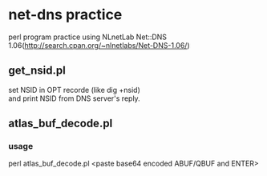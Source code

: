 # net-dns practice
perl program practice using NLnetLab Net::DNS 1.06(http://search.cpan.org/~nlnetlabs/Net-DNS-1.06/)

## get_nsid.pl
set NSID in OPT recorde (like dig +nsid)  
and print NSID from DNS server's reply.  

## atlas_buf_decode.pl
### usage
perl atlas_buf_decode.pl
<paste base64 encoded ABUF/QBUF and ENTER>

